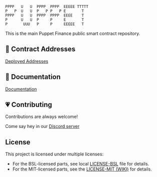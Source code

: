 
```
PPPP   U   U  PPPP  PPPP  EEEEE TTTTT
P   P  U   U  P   P P   P E       T  
PPPP   U   U  PPPP  PPPP  EEEE    T  
P      U   U  P     P     E       T  
P       UUU   P     P     EEEEE   T  
```

This is the main Puppet Finance public smart contract repository.


## 📜 Contract Addresses

[Deployed Addresses](TODO-URL)

## 📖 Documentation

[Documentation](TODO-URL)

## 💗 Contributing

Contributions are always welcome!

Come say hey in our [Discord server](TODO-URL)

## License

This project is licensed under multiple licenses:
- For the BSL-licensed parts, see local [LICENSE-BSL](LICENSE) file for details.
- For the MIT-licensed parts, see the [LICENSE-MIT (WIKI)](https://en.wikipedia.org/wiki/MIT_License) for details.
